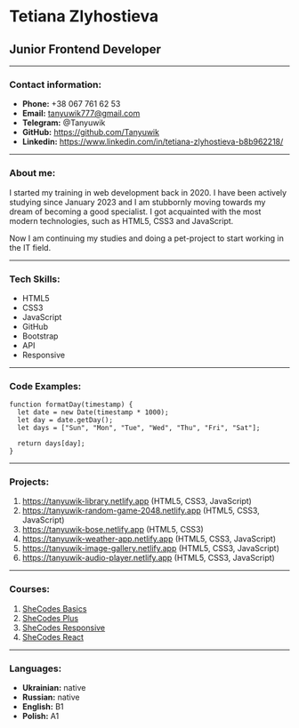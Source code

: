 # Tetiana Zlyhostieva
## Junior Frontend Developer
***
### Contact information:
+ **Phone:** +38 067 761 62 53
+ **Email:** tanyuwik777@gmail.com
+ **Telegram:** @Tanyuwik
+ **GitHub:** https://github.com/Tanyuwik
+ **Linkedin:** https://www.linkedin.com/in/tetiana-zlyhostieva-b8b962218/
*** 
### About me:
I started my training in web development back in 2020. I have been actively studying since January 2023 and I am stubbornly moving towards my dream of becoming a good specialist. I got acquainted with the most modern technologies, such as HTML5, CSS3 and JavaScript.

Now I am continuing my studies and doing a pet-project to start working in the IT field.
***
### Tech Skills:
- HTML5
- CSS3
- JavaScript
- GitHub
- Bootstrap
- API
- Responsive
***
### Code Examples:
```
function formatDay(timestamp) {
  let date = new Date(timestamp * 1000);
  let day = date.getDay();
  let days = ["Sun", "Mon", "Tue", "Wed", "Thu", "Fri", "Sat"];

  return days[day];
}
```
***
### Projects:
1. https://tanyuwik-library.netlify.app (HTML5, CSS3, JavaScript)
2. https://tanyuwik-random-game-2048.netlify.app (HTML5, CSS3, JavaScript)
3. https://tanyuwik-bose.netlify.app (HTML5, CSS3)
4. https://tanyuwik-weather-app.netlify.app (HTML5, CSS3, JavaScript)
5. https://tanyuwik-image-gallery.netlify.app (HTML5, CSS3, JavaScript)
6. https://tanyuwik-audio-player.netlify.app (HTML5, CSS3, JavaScript)
***
### Courses:
1. [SheCodes Basics](https://www.shecodes.io/certificates/37bd085cafb15a97da6674d53b034b61)
2. [SheCodes Plus](https://www.shecodes.io/certificates/34d9837f4778172d927cedb89a87fafe)
3. [SheCodes Responsive](https://www.shecodes.io/certificates/4c878477b88938f8c82fee7fc9be0637)
4. [SheCodes React](https://www.shecodes.io/certificates/3b40069acb4742a03dc5b5335e9e3a36)
***
### Languages:
+ **Ukrainian:** native
+ **Russian:** native
+ **English:** B1
+ **Polish:** A1
